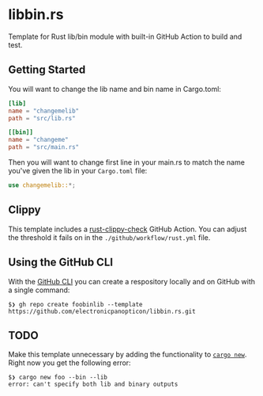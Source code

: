 # libbin.rs

Template for Rust lib/bin module with built-in GitHub Action to build and test.

## Getting Started

You will want to change the lib name and bin name in Cargo.toml:

```toml
[lib]
name = "changemelib"
path = "src/lib.rs"

[[bin]]
name = "changeme"
path = "src/main.rs"
```

Then you will want to change first line in your main.rs to match the name you've
given the lib in your `Cargo.toml` file:

```rust
use changemelib::*;
```

## Clippy

This template includes a
[rust-clippy-check](https://github.com/marketplace/actions/rust-clippy-check)
GitHub Action. You can adjust the threshold it fails on in the
`./github/workflow/rust.yml` file.

## Using the GitHub CLI

With the [GitHub CLI](https://cli.github.com/) you can create a respository
locally and on GitHub with a single command:

```
$❯ gh repo create foobinlib --template  https://github.com/electronicpanopticon/libbin.rs.git
```

## TODO

Make this template unnecessary by adding the functionality to
[`cargo new`](https://doc.rust-lang.org/cargo/guide/creating-a-new-project.html).
Right now you get the following error:

```
$❯ cargo new foo --bin --lib
error: can't specify both lib and binary outputs
```
